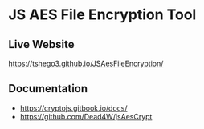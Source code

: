 # JS AES File Encryption Tool

## Live Website
https://tshego3.github.io/JSAesFileEncryption/

## Documentation
* https://cryptojs.gitbook.io/docs/
* https://github.com/Dead4W/jsAesCrypt
